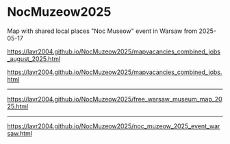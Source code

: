 # NocMuzeow2025
Map with shared local places "Noc Museow" event in Warsaw from 2025-05-17 

https://lavr2004.github.io/NocMuzeow2025/mapvacancies_combined_jobs_august_2025.html  

https://lavr2004.github.io/NocMuzeow2025/mapvacancies_combined_jobs.html

---

https://lavr2004.github.io/NocMuzeow2025/free_warsaw_museum_map_2025.html

---

https://lavr2004.github.io/NocMuzeow2025/noc_muzeow_2025_event_warsaw.html
